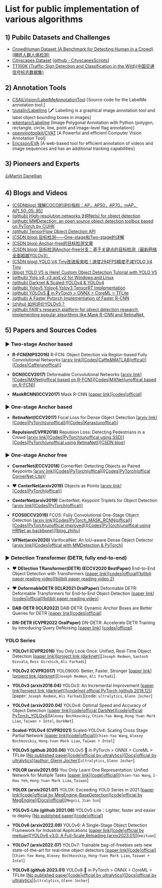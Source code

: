 #  List for public implementation of various algorithms

## 1) Pubilc Datasets and Challenges

* [CrowdHuman Dataset (A Benchmark for Detecting Human in a Crowd)(拥挤人群人体检测)](http://www.crowdhuman.org/download.html)
* [Cityscapes Dataset](https://www.cityscapes-dataset.com/) [[github - CityscapesScripts](https://github.com/mcordts/cityscapesScripts)]
* [TT100K (Traffic-Sign Detection and Classification in the Wild)(中国交通信号标志数据集)](https://cg.cs.tsinghua.edu.cn/traffic-sign/)

## 2) Annotation Tools

* [CSAILVision/LabelMeAnnotationTool](https://github.com/CSAILVision/LabelMeAnnotationTool) [Source code for the LabelMe annotation tool.]
* [tzutalin/LabelImg](https://github.com/tzutalin/labelImg) [🖍️ LabelImg is a graphical image annotation tool and label object bounding boxes in images]
* [wkentaro/Labelme](https://github.com/wkentaro/labelme) [Image Polygonal Annotation with Python (polygon, rectangle, circle, line, point and image-level flag annotation)]
* [openvinotoolkit/CVAT](https://github.com/openvinotoolkit/cvat) [A Powerful and efficient Computer Vision Annotation Tool]
* [Ericsson/EVA](https://github.com/Ericsson/eva) [A web-based tool for efficient annotation of videos and image sequences and has an additional tracking capabilities]

## 3) Pioneers and Experts

[👍Martin Danelljan](https://martin-danelljan.github.io/)


## 4) Blogs and Videos

* [(CSDNblog) 理解COCO的评价指标：AP，AP50，AP70，mAP，AP[.50:.05:.95]](https://blog.csdn.net/qq_27095227/article/details/105450470)
* [(github) High-resolution networks (HRNets) for object detection](https://github.com/HRNet/HRNet-Object-Detection)
* [(github) MMDetection: an open source object detection toolbox based on PyTorch by CUHK](https://github.com/open-mmlab/mmdetection)
* [(github) TensorFlow Object Detection API](https://github.com/tensorflow/models/tree/master/research/object_detection)
* [(CSDN blog) 目标检测——One-stage和Two-stage的详解](https://blog.csdn.net/gaoyu1253401563/article/details/86485851)
* [(CSDN blog) Anchor-free的目标检测文章](https://blog.csdn.net/qq_33547191/article/details/90548564)
* [(CSDN blog) 目标检测Anchor-free分支：基于关键点的目标检测（最新网络全面超越YOLOv3）](https://blog.csdn.net/qiu931110/article/details/89430747)
* [(CSDN blog) YOLO V4 Tiny改进版来啦！速度294FPS精度不减YOLO V4 Tiny](https://blog.csdn.net/Yong_Qi2015/article/details/109685373)
* [(blog) YOLO V5 is Here! Custom Object Detection Tutorial with YOLO V5](https://pub.towardsai.net/yolo-v5-is-here-custom-object-detection-tutorial-with-yolo-v5-12666ee1774e)
* [(github) Yolo v4, v3 and v2 for Windows and Linux](https://github.com/AlexeyAB/darknet)
* [(github) Darknet & Scaled-YOLOv4 & YOLOv4](https://github.com/pjreddie/darknet)
* [(github) Yolov5 Yolov4 Yolov3 TensorRT Implementation](https://github.com/enazoe/yolo-tensorrt)
* [(github) YOLOv5 🚀 in PyTorch > ONNX > CoreML > TFLite](https://github.com/ultralytics/yolov5)
* [(github) A Faster Pytorch Implementation of Faster R-CNN](https://github.com/jwyang/faster-rcnn.pytorch)
* [(zhihu) 如何评价YOLOv5？](https://www.zhihu.com/question/399884529)
* [(github) FAIR's research platform for object detection research, implementing popular algorithms like Mask R-CNN and RetinaNet.](https://github.com/facebookresearch/Detectron)


## 5) Papers and Sources Codes

### ▶ Two-stage Anchor based

* **R-FCN(NIPS2016)** R-FCN: Object Detection via Region-based Fully Convolutional Networks [[arxiv link](https://arxiv.org/abs/1605.06409)][[Codes|Caffe&MATLAB(offical)](https://github.com/daijifeng001/R-FCN)][[Codes|Caffe(unoffical)](https://github.com/YuwenXiong/py-R-FCN)]

* **DCN(ICCV2017)** Deformable Convolutional Networks [[arxiv link](https://arxiv.org/abs/1703.06211)][[Codes|MXNet(offical based on R-FCN)](https://github.com/msracver/Deformable-ConvNets)][[Codes|MXNet(unoffical based on R-FCN)](https://github.com/bharatsingh430/Deformable-ConvNets)]

* **MaskRCNN(ICCV2017)** Mask R-CNN [[paper link](https://arxiv.org/abs/1703.06870)][[codes|official](https://github.com/matterport/Mask_RCNN)]

### ▶ One-stage Anchor based

* **RetinaNet(ICCV2017)** Focal Loss for Dense Object Detection [[arxiv link](https://arxiv.org/abs/1708.02002)][[Codes|PyTorch(unoffical)](https://github.com/yhenon/pytorch-retinanet)][[[Codes|Keras(unoffical)](https://github.com/fizyr/keras-retinanet)]

* **Repulsion(CVPR2018)** Repulsion Loss: Detecting Pedestrians in a Crowd [[arxiv link](https://arxiv.org/abs/1711.07752)][[Codes|PyTorch(unoffical using SSD)](https://github.com/bailvwangzi/repulsion_loss_ssd)][[Codes|PyTorch(unoffical using RetinaNet)](https://github.com/rainofmine/Repulsion_Loss)][[CSDN blog](https://blog.csdn.net/gbyy42299/article/details/83956648)]


### ▶ One-stage Anchor free

* **CornerNet(ECCV2018)** CornerNet: Detecting Objects as Paired Keypoints [[arxiv link](https://arxiv.org/abs/1808.01244)][[Codes|PyTorch(offical)](https://github.com/princeton-vl/CornerNet)][[Codes|PyTorch(offical CornerNet-Lite)](https://github.com/princeton-vl/CornerNet-Lite)]

* ❤ **CenterNet(arxiv2019)** Objects as Points [[arxiv link](https://arxiv.org/abs/1904.07850)][[Codes|PyTorch(offical)](https://github.com/xingyizhou/CenterNet)]

* **CenterNet(arxiv2019)** CenterNet: Keypoint Triplets for Object Detection [[arxiv link](https://arxiv.org/abs/1904.07850)][[Codes|PyTorch(offical)](https://github.com/Duankaiwen/CenterNet)]

* **FCOS(ICCV2019)** FCOS: Fully Convolutional One-Stage Object Detection [[arxiv link](https://arxiv.org/abs/1904.01355)][[Codes|PyTorch_MASK_RCNN(offical)](https://github.com/tianzhi0549/FCOS)][[Codes|PyTorch(unoffical improved)](https://github.com/yqyao/FCOS_PLUS)][[Codes|PyTorch(unoffical using HRNet as backbone)](https://github.com/HRNet/HRNet-FCOS)][[blog_zhihu](https://zhuanlan.zhihu.com/p/63868458)]

* **VFNet(arxiv2020)** VarifocalNet: An IoU-aware Dense Object Detector [[arxiv link](https://arxiv.org/abs/2008.13367)][[Codes|offical with MMDetection & PyTorch](https://github.com/hyz-xmaster/VarifocalNet)]


### ▶ Detection Transformer (DETR, fully end-to-end)

* ❤ **DEtection TRansformer(DETR) (ECCV2020 BestPaper)** End-to-End Object Detection with Transformers [[paper link](https://link.springer.com/chapter/10.1007/978-3-030-58452-8_13)][[codes|official](https://github.com/facebookresearch/detr)][[bilibili paper reading video](https://www.bilibili.com/video/BV133411m7VP/)][[bilibili paper reading video 2](https://www.bilibili.com/video/BV1sx4y1G76p/)]

* ❤ **DeformableDETR (ICLR2021 OralPaper)** Deformable DETR: Deformable Transformers for End-to-End Object Detection [[paper link](https://arxiv.org/abs/2010.04159)] [[codes|official](https://github.com/fundamentalvision/Deformable-DETR)][[bilibili paper reading video](https://www.bilibili.com/video/BV133411m7VP/)]

* **DAB-DETR (ICLR2022)** DAB-DETR: Dynamic Anchor Boxes are Better Queries for DETR [[paper link](https://arxiv.org/abs/2201.12329)][[codes|official](https://github.com/SlongLiu/DAB-DETR)]

* **DN-DETR (CVPR2022 OralPaper)** DN-DETR: Accelerate DETR Training by Introducing Query DeNoising [[paper link]((https://openaccess.thecvf.com/content/CVPR2022/html/Li_DN-DETR_Accelerate_DETR_Training_by_Introducing_Query_DeNoising_CVPR_2022_paper.html))] [[codes|official](https://github.com/IDEA-Research/DN-DETR)]


### YOLO Series

* **YOLOv1 (CVPR2016)** You Only Look Once: Unified, Real-Time Object Detection [[paper link](https://www.cv-foundation.org/openaccess/content_cvpr_2016/html/Redmon_You_Only_Look_CVPR_2016_paper.html)][[project link (darknet)](https://pjreddie.com/darknet/yolo/)][`Joseph Redmon`, `Santosh Divvala`, `Ross Girshick`, `Ali Farhadi`]

* **YOLOv2 (CVPR2017)** YOLO9000: Better, Faster, Stronger [[paper link](https://openaccess.thecvf.com/content_cvpr_2017/html/Redmon_YOLO9000_Better_Faster_CVPR_2017_paper.html)][[project link (darknet)](https://pjreddie.com/darknet/yolov2/)][`Joseph Redmon`, `Ali Farhadi`]
  
* **YOLOv3 (arxiv2018.04)** YOLOv3: An Incremental Improvement [[paper link](https://arxiv.org/abs/1804.02767)][[project link (darknet)](https://pjreddie.com/darknet/yolo/)][[code|not official PyTorch (github 2018.12)](https://github.com/ultralytics/yolov3)][paper: `Joseph Redmon`, `Ali Farhadi`][code: `ultralytics`, `Glenn Jocher`]

* **YOLOv4 (arxiv2020.04)** YOLOv4: Optimal Speed and Accuracy of Object Detection [[paper link](https://arxiv.org/abs/2004.10934)][[code|official DarkNet](https://github.com/AlexeyAB/darknet)][[code|official PyTorch_YOLOv4](https://github.com/WongKinYiu/PyTorch_YOLOv4)][`Alexey Bochkovskiy`, `Chien-Yao Wang`, `Hong-Yuan Mark Liao`, `Taiwan + Intel`, `DarkNet`]

* **Scaled-YOLOv4 (CVPR2021)** Scaled-YOLOv4: Scaling Cross Stage Partial Network [[paper link](https://openaccess.thecvf.com/content/CVPR2021/html/Wang_Scaled-YOLOv4_Scaling_Cross_Stage_Partial_Network_CVPR_2021_paper.html)][[code|official](https://github.com/WongKinYiu/ScaledYOLOv4)][`Chien-Yao Wang`, `Alexey Bochkovskiy`, `Hong-Yuan Mark Liao`, `Taiwan + Intel`]

* **YOLOv5 (github 2020.06)** YOLOv5 🚀 in PyTorch > ONNX > CoreML > TFLite [[No published paper]()][[code|official by ultralytics](https://github.com/ultralytics/yolov5)][[Docs|official by ultralytics](https://docs.ultralytics.com/)][[author: Glenn Jocher](https://github.com/glenn-jocher)][`ultralytics`, `Glenn Jocher`]

* **YOLOR (arxiv2021.05)** You Only Learn One Representation: Unified Network for Multiple Tasks [[paper link](https://arxiv.org/abs/2105.04206)][[code|official](https://github.com/WongKinYiu/yolor)][`Chien-Yao Wang`, `I-Hau Yeh`, `Hong-Yuan Mark Liao`, `Taiwan`]

* **YOLOX (arxiv2021.07)** YOLOX: Exceeding YOLO Series in 2021 [[paper link](https://arxiv.org/abs/2107.08430)][[code|official by MegEngine-BaseDetection](https://github.com/Megvii-BaseDetection/YOLOX)][[code|official by MegEngine](https://github.com/MegEngine/YOLOX)][[Docs|official](https://yolox.readthedocs.io/en/latest/)][`Megvii`, `Jian Sun`]

* **YOLOv5-Lite (github 2021.08)** YOLOv5-Lite：Lighter, faster and easier to deploy [[No published paper]()][[code|official](https://github.com/ppogg/YOLOv5-Lite)]
  
* **YOLOv6 (arxiv2022.09)** YOLOv6: A Single-Stage Object Detection Framework for Industrial Applications [[paper link](https://arxiv.org/abs/2209.02976)][[code|official by meituan](https://github.com/meituan/YOLOv6)][[YOLOv6 v3.0: A Full-Scale Reloading (arxiv2023.01)](https://arxiv.org/abs/2301.05586)][`meituan`] 

* **YOLOv7 (arxiv2022.07)** YOLOv7: Trainable bag-of-freebies sets new state-of-the-art for real-time object detectors [[paper link](https://arxiv.org/abs/2207.02696)][[code|official](https://github.com/WongKinYiu/yolov7)][`Chien-Yao Wang`, `Alexey Bochkovskiy`, `Hong-Yuan Mark Liao`, `Taiwan + Intel`]

* **YOLOv8 (github 2023.01)** YOLOv8 🚀 in PyTorch > ONNX > CoreML > TFLite [[No published paper]()][[code|official by ultralytics](https://github.com/ultralytics/ultralytics)][[Docs|official by ultralytics](https://docs.ultralytics.com/)][`ultralytics`, `Glenn Jocher`]


